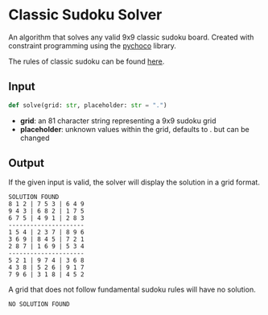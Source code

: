 # Classic Sudoku Solver

An algorithm that solves any valid 9x9 classic sudoku board. Created with constraint programming using the [pychoco](https://pypi.org/project/pychoco/) library.

The rules of classic sudoku can be found [here](https://en.wikipedia.org/wiki/Sudoku).

## Input

```python
def solve(grid: str, placeholder: str = ".")
```

- **grid**: an 81 character string representing a 9x9 sudoku grid
- **placeholder**: unknown values within the grid, defaults to . but can be changed

## Output

If the given input is valid, the solver will display the solution in a grid format.

```
SOLUTION FOUND
8 1 2 | 7 5 3 | 6 4 9 
9 4 3 | 6 8 2 | 1 7 5 
6 7 5 | 4 9 1 | 2 8 3 
---------------------
1 5 4 | 2 3 7 | 8 9 6 
3 6 9 | 8 4 5 | 7 2 1 
2 8 7 | 1 6 9 | 5 3 4 
---------------------
5 2 1 | 9 7 4 | 3 6 8 
4 3 8 | 5 2 6 | 9 1 7 
7 9 6 | 3 1 8 | 4 5 2 
```

A grid that does not follow fundamental sudoku rules will have no solution.

```
NO SOLUTION FOUND
```
 
